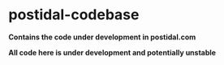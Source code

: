 # postidal-codebase

**Contains the code under development in postidal.com**

**All code here is under development and potentially unstable**
